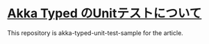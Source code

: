 # [Akka Typed のUnitテストについて](https://medium.com/grid-solutions/typed-actor-%E3%81%AEunit%E3%83%86%E3%82%B9%E3%83%88%E3%81%AB%E3%81%A4%E3%81%84%E3%81%A6-eb7de7e713a9)

This repository is akka-typed-unit-test-sample for the article.

